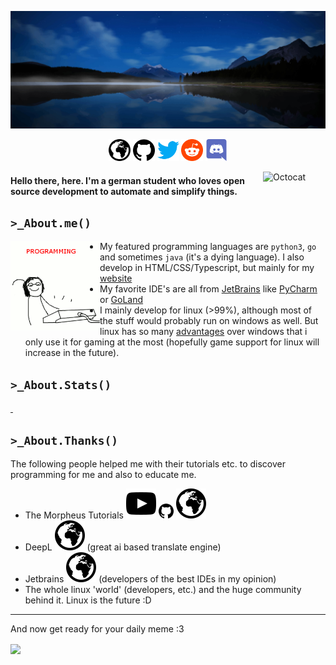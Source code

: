 [![](assets/logo-background_high.jpg)](#)

<p align="center">
    <a href="http://bytedream.org"><img src="assets/web.svg" alt="Website" width="35px"/></a>
    <a href="https://github.com/ByteDream"><img src="assets/github.svg" alt="Github" width="35px"/></a>
    <a href="https://twitter.com/bytedream_dev"><img src="assets/twitter.svg" alt="Twitter" width="35px"/></a>
    <a href="https://www.reddit.com/user/ByteDream"><img src="assets/reddit.svg" alt="Reddit" width="35px"/></a>
    <a href="https://discordapp.com/users/650417934073593886"><img src="assets/discord.svg" alt="Discord" width="35px"/></a>
</p>

<img align="right" src="https://user-images.githubusercontent.com/5713670/87202985-820dcb80-c2b6-11ea-9f56-7ec461c497c3.gif" alt="Octocat" width="100">

#### Hello there, <ByteDream/> here. I'm a german student who loves open source development to automate and simplify things.

## `>_About.me()`

<img align="left" src="assets/programming.gif" alt="" width="143px">

- My featured programming languages are `python3`, `go` and sometimes `java` (it's a dying language).
  I also develop in HTML/CSS/Typescript, but mainly for my [website](http://bytedream.org)
- My favorite IDE's are all from [JetBrains](https://www.jetbrains.com/) like [PyCharm](https://www.jetbrains.com/pycharm/) or [GoLand](https://www.jetbrains.com/go/)
- I mainly develop for linux (>99%), although most of the stuff would probably run on windows as well.
  But linux has so many [advantages](https://www.reddit.com/r/linuxmemes/comments/j97tjs/windows_needs_to_update_microhaft_edge_and/) over windows that i only use it for gaming at the most (hopefully game support for linux will increase in the future).

## `>_About.Stats()`

<p>
    <a href="https://github.com/ByteDream" style="width: 100%">
        <img src="https://github-readme-stats.vercel.app/api?username=ByteDream&show_icons=true&theme=radical" alt="" height="160px"/>
        <img src="https://github-readme-stats.vercel.app/api/top-langs/?username=ByteDream&layout=compact&theme=radical" alt="" height="160px"/>
    </a>
</p>

## `>_About.Thanks()`

The following people helped me with their tutorials etc. to discover programming for me and also to educate me.

<ul>
    <li>
        The Morpheus Tutorials
        <a href="https://www.youtube.com/user/TheMorpheus407"><img src="assets/youtube.svg" alt="Youtube"/></a>
        <a href="https://github.com/TheMorpheus407"><img src="assets/github.svg" alt="GitHub" width="24"/></a>
        <a href="https://the-morpheus.de/"><img src="assets/web.svg" alt="Website"/></a>
    </li>
    <li>
        DeepL
        <a href="https://www.deepl.com"><img src="assets/web.svg" alt="Website"/></a>
        (great ai based translate engine)
    </li>
    <li>
        Jetbrains
        <a href="https://www.jetbrains.com/"><img src="assets/web.svg" alt="Website"/></a>
        (developers of the best IDEs in my opinion)
    </li>
    <li>The whole linux 'world' (developers, etc.) and the huge community behind it. Linux is the future :D</li>
</ul>

---

And now get ready for your daily meme :3

<img align="center" src="http://bytedream.org/api/media/meme?type=daily"></img>

